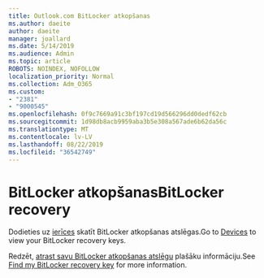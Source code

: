 ```yaml
---
title: Outlook.com BitLocker atkopšanas
ms.author: daeite
author: daeite
manager: joallard
ms.date: 5/14/2019
ms.audience: Admin
ms.topic: article
ROBOTS: NOINDEX, NOFOLLOW
localization_priority: Normal
ms.collection: Adm_O365
ms.custom:
- "2381"
- "9000545"
ms.openlocfilehash: 0f9c7669a91c3bf197cd19d566296dd0dedf62cb
ms.sourcegitcommit: 1d98db8acb9959aba3b5e308a567ade6b62da56c
ms.translationtype: MT
ms.contentlocale: lv-LV
ms.lasthandoff: 08/22/2019
ms.locfileid: "36542749"
---
```

# <a name="bitlocker-recovery"></a><span data-ttu-id="b1fb2-102">BitLocker atkopšanas</span><span class="sxs-lookup"><span data-stu-id="b1fb2-102">BitLocker recovery</span></span>

<span data-ttu-id="b1fb2-103">Dodieties uz [ierīces](https://account.microsoft.com/devices/recoverykey) skatīt BitLocker atkopšanas atslēgas.</span><span class="sxs-lookup"><span data-stu-id="b1fb2-103">Go to [Devices](https://account.microsoft.com/devices/recoverykey) to view your BitLocker recovery keys.</span></span>

<span data-ttu-id="b1fb2-104">Redzēt, [atrast savu BitLocker atkopšanas atslēgu](https://support.microsoft.com/help/4026181) plašāku informāciju.</span><span class="sxs-lookup"><span data-stu-id="b1fb2-104">See [Find my BitLocker recovery key](https://support.microsoft.com/help/4026181) for more information.</span></span>